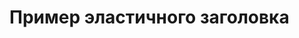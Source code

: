# Пример эластичного заголовка

<common-codepen-snippet title="Пример эластичного перетаскиваемого заголовка во Vue 3" slug="PoWpdWY" :height="474" tab="js,result" :preview="false" :editable="false" />
